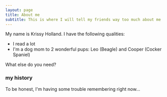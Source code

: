 ```yaml
---
layout: page
title: About me
subtitle: This is where I will tell my friends way too much about me
---
```


My name is Krissy Holland. I have the following qualities:

- I read a lot
- I'm a dog mom to 2 wonderful pups: Leo (Beagle) and Cooper (Cocker Spaniel)

What else do you need?

### my history

To be honest, I'm having some trouble remembering right now...